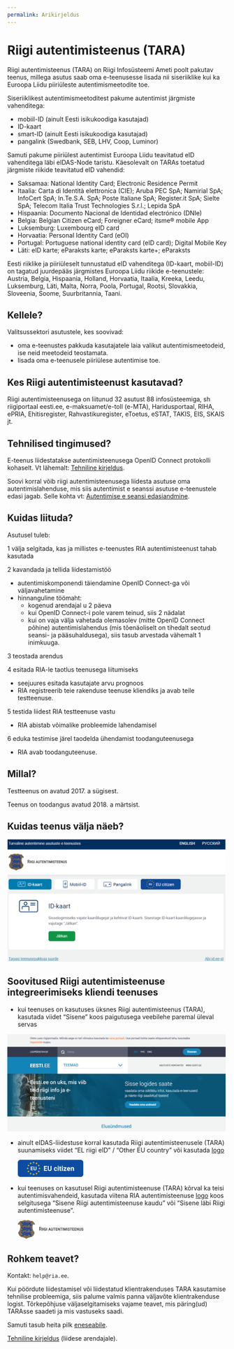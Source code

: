 ```yaml
---
permalink: Arikirjeldus
---
```


# Riigi autentimisteenus (TARA)

Riigi autentimisteenus (TARA) on Riigi Infosüsteemi Ameti poolt pakutav teenus, millega asutus saab oma e-teenusesse lisada nii siseriiklike kui ka Euroopa Liidu piiriüleste autentimismeetodite toe.

Siseriiklikest autentimismeetoditest pakume autentimist järgmiste vahenditega:

- mobiil-ID (ainult Eesti isikukoodiga kasutajad)
- ID-kaart
- smart-ID (ainult Eesti isikukoodiga kasutajad)
- pangalink (Swedbank, SEB, LHV, Coop, Luminor)

Samuti pakume piiriülest autentimist Euroopa Liidu teavitatud eID vahenditega läbi eIDAS-Node taristu. Käesolevalt on TARAs toetatud järgmiste riikide teavitatud eID vahendid:

- Saksamaa: National Identity Card; Electronic Residence Permit
- Itaalia: Carta di Identità elettronica (CIE); Aruba PEC SpA; Namirial SpA; InfoCert SpA; In.Te.S.A. SpA; Poste Italiane SpA; Register.it SpA; Sielte SpA; Telecom Italia Trust Technologies S.r.l.; Lepida SpA
- Hispaania: Documento Nacional de Identidad electrónico (DNIe)
- Belgia: Belgian Citizen eCard; Foreigner eCard; itsme® mobile App
- Luksemburg: Luxembourg eID card
- Horvaatia: Personal Identity Card (eOI)
- Portugal: Portuguese national identity card (eID card); Digital Mobile Key
- Läti: eID karte; eParaksts karte; eParaksts karte+; eParaksts

Eesti riiklike ja piiriüleselt tunnustatud eID vahenditega (ID-kaart, mobiil-ID) on tagatud juurdepääs järgmistes Euroopa Liidu riikide e-teenustele: Austria, Belgia, Hispaania, Holland, Horvaatia, Itaalia, Kreeka, Leedu, Luksemburg, Läti, Malta, Norra, Poola, Portugal, Rootsi, Slovakkia, Sloveenia, Soome, Suurbritannia, Taani.

## Kellele?

Valitsussektori asutustele, kes soovivad:
- oma e-teenustes pakkuda kasutajatele laia valikut autentimismeetodeid, ise neid meetodeid teostamata.
- lisada oma e-teenusele piiriülese autentimise toe.

## Kes Riigi autentimisteenust kasutavad?

Riigi autentimisteenusega on liitunud 32 asutust 88 infosüsteemiga, sh riigiportaal eesti.ee, e-maksuamet/e-toll (e-MTA), Haridusportaal, RIHA, ePRIA, Ehitisregister, Rahvastikuregister, eToetus, eSTAT, TAKIS, EIS, SKAIS jt.

## Tehnilised tingimused?

E-teenus liidestatakse autentimisteenusega OpenID Connect protokolli kohaselt. Vt lähemalt: [Tehniline kirjeldus](TehnilineKirjeldus).

Soovi korral võib riigi autentimisteenusega liidesta asutuse oma autentimislahenduse, mis siis autentimist e seanssi asutuse e-teenustele edasi jagab. Selle kohta vt: [Autentimise e seansi edasiandmine](Feder).

## Kuidas liituda?

Asutusel tuleb:

1 välja selgitada, kas ja millistes e-teenustes RIA autentimisteenust tahab kasutada<br>

2 kavandada ja tellida liidestamistöö

- autentimiskomponendi täiendamine OpenID Connect-ga või väljavahetamine
- hinnanguline töömaht:
  - kogenud arendajal u 2 päeva
  - kui OpenID Connect-i pole varem teinud, siis 2 nädalat
  - kui on vaja välja vahetada olemasolev (mitte OpenID Connect põhine) autentimislahendus (mis tõenäoliselt on tihedalt seotud seansi- ja pääsuhaldusega), siis tasub arvestada vähemalt 1 inimkuuga.

3 teostada arendus<br>

4 esitada RIA-le taotlus teenusega liitumiseks<br>

- seejuures esitada kasutajate arvu prognoos
- RIA registreerib teie rakenduse teenuse kliendiks ja avab teile testteenuse.

5 testida liidest RIA testteenuse vastu

- RIA abistab võimalike probleemide lahendamisel

6 eduka testimise järel taodelda ühendamist toodanguteenusega

- RIA avab toodanguteenuse.

## Millal?

Testteenus on avatud 2017. a sügisest.

Teenus on toodangus avatud 2018. a märtsist.

## Kuidas teenus välja näeb?

<img src='img/KUVA-04.png' width='500'>

## Soovitused Riigi autentimisteenuse integreerimiseks kliendi teenuses

- kui teenuses on kasutuses üksnes Riigi autentimisteenus (TARA), kasutada viidet “Sisene” koos paigutusega veebilehe paremal üleval servas

<img src='img/eesti_ee.png' width='500'>

- ainult eIDAS-liidestuse korral kasutada Riigi autentimisteenusele (TARA) suunamiseks viidet “EL riigi eID” / “Other EU country” või kasutada [logo](https://github.com/e-gov/TARA-Server/blob/master/disain/assets/eu_citizen_login_btn_190x50.svg)

  <img src='img/eu_citizen_login_btn_190x50_rgb.png' width='150'> 

- kui teenuses on kasutusel Riigi autentimisteenuse (TARA) kõrval ka teisi autentimisvahendeid, kasutada viitena RIA autentimisteenuse [logo](https://github.com/e-gov/TARA-Server/blob/master/disain/assets/tara_logo.svg) koos selgitusega “Sisene Riigi autentimisteenuse kaudu” või “Sisene läbi Riigi autentimisteenuse”.

  <img src='img/tara-logo-et.png' width='150'>


## Rohkem teavet?

Kontakt: `help@ria.ee`.

Kui pöördute liidestamisel või liidestatud klientrakenduses TARA kasutamise tehnilise probleemiga, siis palume valmis panna väljavõte klientrakenduse logist. Tõrkepõhjuse väljaselgitamiseks vajame teavet, mis päring(ud) TARAsse saadeti ja mis vastuseks saadi.

Samuti tasub heita pilk [eneseabile](Eneseabi).

[Tehniline kirjeldus](TehnilineKirjeldus) (liidese arendajale).
